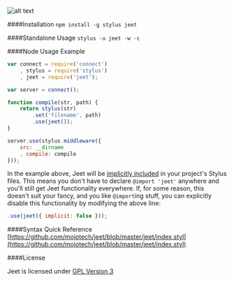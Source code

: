 ![alt text](https://raw.github.com/CorySimmons/jeetframework.com/master/img/jeet_logo_sm.png "Jeet CSS Framework")

####Installation
`npm install -g stylus jeet`

####Standalone Usage
`stylus -u jeet -w -c`

####Node Usage Example

```js
var connect = require('connect')
    , stylus = require('stylus')
    , jeet = require('jeet');

var server = connect();

function compile(str, path) {
    return stylus(str)
        .set('filename', path)
        .use(jeet());
}

server.use(stylus.middleware({
    src: __dirname
    , compile: compile
}));
```

In the example above, Jeet will be [implicitly included](https://github.com/mojotech/jeet/blob/master/jeet.js#L4) in your project's Stylus files. This means you don't have to declare `@import 'jeet'` anywhere and you'll still get Jeet functionality everywhere. If, for some reason, this doesn't suit your fancy, and you like `@import`ing stuff, you can explicitly disable this functionality by modifying the above line:

```js
.use(jeet({ implicit: false }));
```

####Syntax Quick Reference
[https://github.com/mojotech/jeet/blob/master/jeet/index.styl](https://github.com/mojotech/jeet/blob/master/jeet/index.styl)

####License

Jeet is licensed under [GPL Version 3](http://opensource.org/licenses/GPL-3.0)
